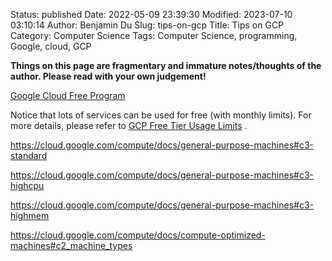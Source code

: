 Status: published
Date: 2022-05-09 23:39:30
Modified: 2023-07-10 03:10:14
Author: Benjamin Du
Slug: tips-on-gcp
Title: Tips on GCP
Category: Computer Science
Tags: Computer Science, programming, Google, cloud, GCP

**Things on this page are fragmentary and immature notes/thoughts of the author. Please read with your own judgement!**

[Google Cloud Free Program](https://cloud.google.com/free/docs/gcp-free-tier)

Notice that lots of services can be used for free (with monthly limits).
For more details,
please refer to
[GCP Free Tier Usage Limits](https://cloud.google.com/free/docs/gcp-free-tier#free-tier-usage-limits)
.

https://cloud.google.com/compute/docs/general-purpose-machines#c3-standard

https://cloud.google.com/compute/docs/general-purpose-machines#c3-highcpu

https://cloud.google.com/compute/docs/general-purpose-machines#c3-highmem

https://cloud.google.com/compute/docs/compute-optimized-machines#c2_machine_types
